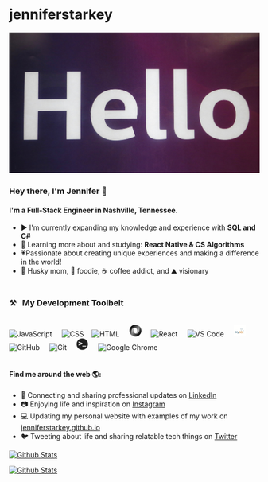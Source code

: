 # jenniferstarkey

![Do what is great](/Img/helloImg.jpg)
### Hey there, I'm Jennifer 👋
#### I'm a Full-Stack Engineer in Nashville, Tennessee.

- ▶ I'm currently expanding my knowledge and experience with **SQL and C#**
- 🌱 Learning more about and studying: **React Native & CS Algorithms**
- 💗Passionate about creating unique experiences and making a difference in the world!
- 🐺 Husky mom, 🍲 foodie, ☕ coffee addict, and ⛰ visionary
<br></br>
### ⚒&nbsp;&nbsp;&nbsp;My Development Toolbelt
<br><img alt="JavaScript" title="JavaScript" src="https://user-images.githubusercontent.com/1680157/87443764-4af82c80-c5cc-11ea-82c2-c368ee12cf6d.png" height="24">&nbsp;&nbsp;&nbsp;&nbsp;
<img alt="CSS" title="CSS" src="https://user-images.githubusercontent.com/1680157/87443759-4a5f9600-c5cc-11ea-8ae0-715433c1f781.png" height="24">&nbsp;&nbsp;&nbsp;&nbsp;<img alt="HTML" title="HTML" src="https://user-images.githubusercontent.com/1680157/87443762-4af82c80-c5cc-11ea-85cf-57be0e83c169.png" height="24">&nbsp;&nbsp;&nbsp;&nbsp;
<img alt="Json" title="Json" src="https://raw.githubusercontent.com/github/explore/80688e429a7d4ef2fca1e82350fe8e3517d3494d/topics/json/json.png" height="24">&nbsp;&nbsp;&nbsp;&nbsp;
<img alt="React" title="React" src="https://img.icons8.com/color/240/000000/react-native.png" height="24">&nbsp;&nbsp;&nbsp;&nbsp;
<img alt="VS Code" title="VS Code" src="https://user-images.githubusercontent.com/1680157/87443751-492e6900-c5cc-11ea-9854-f82d4d921133.png" height="24">&nbsp;&nbsp;&nbsp;&nbsp;
<img alt="MySQL" title="MySQL" src="https://raw.githubusercontent.com/github/explore/80688e429a7d4ef2fca1e82350fe8e3517d3494d/topics/mysql/mysql.png" height="24">&nbsp;&nbsp;&nbsp;&nbsp;
<img alt="GitHub" title="GitHub" src="https://img.icons8.com/ios-glyphs/240/000000/github.png" height="24">&nbsp;&nbsp;&nbsp;&nbsp;
<img alt="Git" title="Git" src="https://user-images.githubusercontent.com/1680157/87443755-49c6ff80-c5cc-11ea-954a-579f7c72873a.png" height="24">&nbsp;&nbsp;&nbsp;&nbsp;
<img alt="Terminal" title="Terminal" src="https://raw.githubusercontent.com/github/explore/80688e429a7d4ef2fca1e82350fe8e3517d3494d/topics/terminal/terminal.png" height="24">&nbsp;&nbsp;&nbsp;&nbsp;
<img alt="Google Chrome" title="Google Chrome" src="https://user-images.githubusercontent.com/1680157/87443745-47fd3c00-c5cc-11ea-878f-44f34572775e.png" height="24"><br><br>

<!-- <img alt="TypeScript" title="TypeScript" src="https://user-images.githubusercontent.com/1680157/87443766-4af82c80-c5cc-11ea-8a13-a651f150fa99.png" height="24">&nbsp;&nbsp;&nbsp;&nbsp;
<img alt="Flutter" title="Flutter" src="https://user-images.githubusercontent.com/1680157/87443756-49c6ff80-c5cc-11ea-9052-ecd76bb5ce81.png" height="24">&nbsp;&nbsp;&nbsp;&nbsp;
<img alt=" title=" title="Node.js" src="https://user-images.githubusercontent.com/1680157/87443758-4a5f9600-c5cc-11ea-8f63-92e126a1145b.png" height="24">&nbsp;&nbsp;&nbsp;&nbsp;
 -->

#### Find me around the web 🌎:
- 💼 Connecting and sharing professional updates on <a href="https://www.linkedin.com/in/starkeyjennifer/">LinkedIn</a>
- 📷 Enjoying life and inspiration on <a href="https://www.instagram.com/jenniferstarkey/?hl=en">Instagram</a>
- 💻 Updating my personal website with examples of my work on <a href="https://jenniferstarkey.github.io/">jenniferstarkey.github.io</a>
- 🐦 Tweeting about life and sharing relatable tech things on <a href="https://twitter.com/jenn_starkey">Twitter</a>

<a href="https://github-readme-stats.vercel.app/api?username=jenniferstarkey&layout=compact&theme=synthwave&show_icons=true&hide_border=true"><img self-align="center" alt="Github Stats" src="https://github-readme-stats.vercel.app/api?username=jenniferstarkey&layout=compact&theme=synthwave&show_icons=true&hide_border=true" /> </a>

<a href="https://github-readme-stats.vercel.app/api/top-langs/?username=jenniferstarkey&layout=compact&theme=synthwave"><img self-align="center" alt="Github Stats" src="https://github-readme-stats.vercel.app/api/top-langs/?username=jenniferstarkey&layout=compact&theme=synthwave" /> </a>
